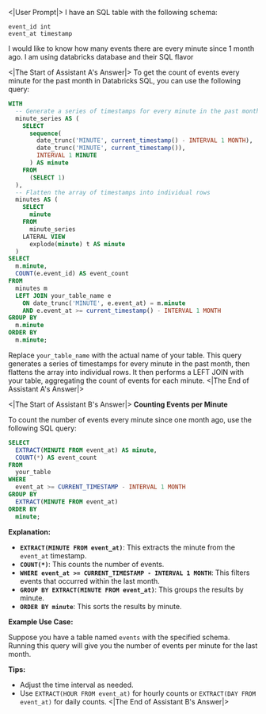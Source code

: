 <|User Prompt|>
I have an SQL table with the following schema:
```
event_id int
event_at timestamp
```

I would like to know how many events there are every minute since 1 month ago. I am using databricks database and their SQL flavor

<|The Start of Assistant A's Answer|>
To get the count of events every minute for the past month in Databricks SQL, you can use the following query:

```sql
WITH
  -- Generate a series of timestamps for every minute in the past month
  minute_series AS (
    SELECT
      sequence(
        date_trunc('MINUTE', current_timestamp() - INTERVAL 1 MONTH),
        date_trunc('MINUTE', current_timestamp()),
        INTERVAL 1 MINUTE
      ) AS minute
    FROM
      (SELECT 1)
  ),
  -- Flatten the array of timestamps into individual rows
  minutes AS (
    SELECT
      minute
    FROM
      minute_series
    LATERAL VIEW
      explode(minute) t AS minute
  )
SELECT
  m.minute,
  COUNT(e.event_id) AS event_count
FROM
  minutes m
  LEFT JOIN your_table_name e
    ON date_trunc('MINUTE', e.event_at) = m.minute
    AND e.event_at >= current_timestamp() - INTERVAL 1 MONTH
GROUP BY
  m.minute
ORDER BY
  m.minute;
```

Replace `your_table_name` with the actual name of your table. This query generates a series of timestamps for every minute in the past month, then flattens the array into individual rows. It then performs a LEFT JOIN with your table, aggregating the count of events for each minute.
<|The End of Assistant A's Answer|>

<|The Start of Assistant B's Answer|>
**Counting Events per Minute**

To count the number of events every minute since one month ago, use the following SQL query:

```sql
SELECT 
  EXTRACT(MINUTE FROM event_at) AS minute,
  COUNT(*) AS event_count
FROM 
  your_table
WHERE 
  event_at >= CURRENT_TIMESTAMP - INTERVAL 1 MONTH
GROUP BY 
  EXTRACT(MINUTE FROM event_at)
ORDER BY 
  minute;
```

**Explanation:**

- **`EXTRACT(MINUTE FROM event_at)`**: This extracts the minute from the `event_at` timestamp.
- **`COUNT(*)`**: This counts the number of events.
- **`WHERE event_at >= CURRENT_TIMESTAMP - INTERVAL 1 MONTH`**: This filters events that occurred within the last month.
- **`GROUP BY EXTRACT(MINUTE FROM event_at)`**: This groups the results by minute.
- **`ORDER BY minute`**: This sorts the results by minute.

**Example Use Case:**

Suppose you have a table named `events` with the specified schema. Running this query will give you the number of events per minute for the last month.

**Tips:**

- Adjust the time interval as needed.
- Use `EXTRACT(HOUR FROM event_at)` for hourly counts or `EXTRACT(DAY FROM event_at)` for daily counts.
<|The End of Assistant B's Answer|>